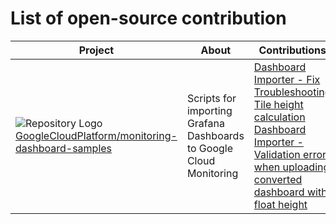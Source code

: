 # List of open-source contribution

| Project | About | Contributions |
|---------|-------|---------------|
| ![Repository Logo](https://avatars.githubusercontent.com/u/2810941?s=48&v=4)<br>[GoogleCloudPlatform/monitoring-dashboard-samples](https://github.com/GoogleCloudPlatform/monitoring-dashboard-samples) | Scripts for importing Grafana Dashboards to Google Cloud Monitoring | [Dashboard Importer - Fix Troubleshooting Tile height calculation](https://github.com/GoogleCloudPlatform/monitoring-dashboard-samples/pull/678)<br>[Dashboard Importer - Validation error when uploading converted dashboard with float height](https://github.com/GoogleCloudPlatform/monitoring-dashboard-samples/issues/677) |
